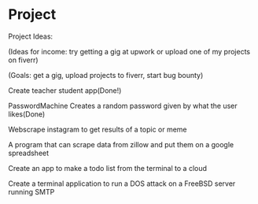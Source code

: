# Project
Project Ideas:

(Ideas for income: try getting a gig at upwork or upload one of my projects on fiverr)

(Goals: get a gig, upload projects to fiverr, start bug bounty)

Create teacher student app(Done!)

PasswordMachine Creates a random password given by what the user likes(Done)

Webscrape instagram to get results of a topic or meme

A program that can scrape data from zillow and put them on a google spreadsheet

Create an app to make a todo list from the terminal to a cloud

Create a terminal application to run a DOS attack on a FreeBSD server running SMTP
